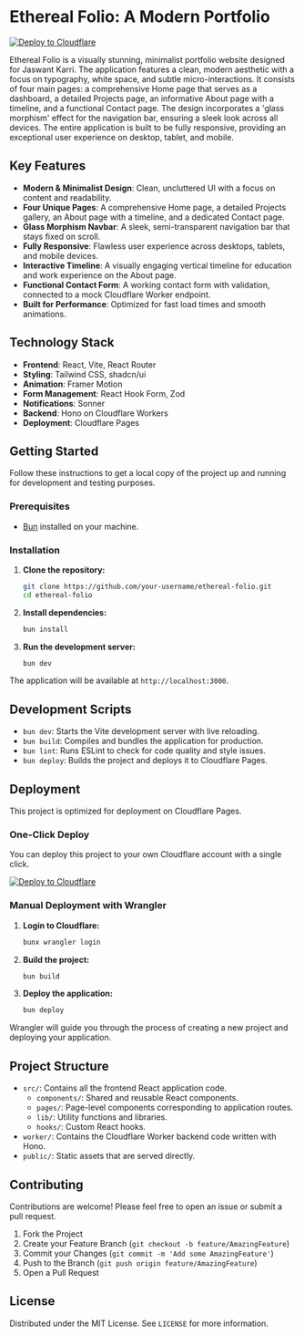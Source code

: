 # Ethereal Folio: A Modern Portfolio

[![Deploy to Cloudflare](https://deploy.workers.cloudflare.com/button)](https://deploy.workers.cloudflare.com/?url=https://github.com/Jasu-25/portfolio)

Ethereal Folio is a visually stunning, minimalist portfolio website designed for Jaswant Karri. The application features a clean, modern aesthetic with a focus on typography, white space, and subtle micro-interactions. It consists of four main pages: a comprehensive Home page that serves as a dashboard, a detailed Projects page, an informative About page with a timeline, and a functional Contact page. The design incorporates a 'glass morphism' effect for the navigation bar, ensuring a sleek look across all devices. The entire application is built to be fully responsive, providing an exceptional user experience on desktop, tablet, and mobile.

## Key Features

- **Modern & Minimalist Design**: Clean, uncluttered UI with a focus on content and readability.
- **Four Unique Pages**: A comprehensive Home page, a detailed Projects gallery, an About page with a timeline, and a dedicated Contact page.
- **Glass Morphism Navbar**: A sleek, semi-transparent navigation bar that stays fixed on scroll.
- **Fully Responsive**: Flawless user experience across desktops, tablets, and mobile devices.
- **Interactive Timeline**: A visually engaging vertical timeline for education and work experience on the About page.
- **Functional Contact Form**: A working contact form with validation, connected to a mock Cloudflare Worker endpoint.
- **Built for Performance**: Optimized for fast load times and smooth animations.

## Technology Stack

- **Frontend**: React, Vite, React Router
- **Styling**: Tailwind CSS, shadcn/ui
- **Animation**: Framer Motion
- **Form Management**: React Hook Form, Zod
- **Notifications**: Sonner
- **Backend**: Hono on Cloudflare Workers
- **Deployment**: Cloudflare Pages

## Getting Started

Follow these instructions to get a local copy of the project up and running for development and testing purposes.

### Prerequisites

- [Bun](https://bun.sh/) installed on your machine.

### Installation

1.  **Clone the repository:**
    ```bash
    git clone https://github.com/your-username/ethereal-folio.git
    cd ethereal-folio
    ```

2.  **Install dependencies:**
    ```bash
    bun install
    ```

3.  **Run the development server:**
    ```bash
    bun dev
    ```

The application will be available at `http://localhost:3000`.

## Development Scripts

- `bun dev`: Starts the Vite development server with live reloading.
- `bun build`: Compiles and bundles the application for production.
- `bun lint`: Runs ESLint to check for code quality and style issues.
- `bun deploy`: Builds the project and deploys it to Cloudflare Pages.

## Deployment

This project is optimized for deployment on Cloudflare Pages.

### One-Click Deploy

You can deploy this project to your own Cloudflare account with a single click.

[![Deploy to Cloudflare](https://deploy.workers.cloudflare.com/button)](https://deploy.workers.cloudflare.com/?url=https://github.com/Jasu-25/portfolio)

### Manual Deployment with Wrangler

1.  **Login to Cloudflare:**
    ```bash
    bunx wrangler login
    ```

2.  **Build the project:**
    ```bash
    bun build
    ```

3.  **Deploy the application:**
    ```bash
    bun deploy
    ```

Wrangler will guide you through the process of creating a new project and deploying your application.

## Project Structure

- `src/`: Contains all the frontend React application code.
  - `components/`: Shared and reusable React components.
  - `pages/`: Page-level components corresponding to application routes.
  - `lib/`: Utility functions and libraries.
  - `hooks/`: Custom React hooks.
- `worker/`: Contains the Cloudflare Worker backend code written with Hono.
- `public/`: Static assets that are served directly.

## Contributing

Contributions are welcome! Please feel free to open an issue or submit a pull request.

1.  Fork the Project
2.  Create your Feature Branch (`git checkout -b feature/AmazingFeature`)
3.  Commit your Changes (`git commit -m 'Add some AmazingFeature'`)
4.  Push to the Branch (`git push origin feature/AmazingFeature`)
5.  Open a Pull Request

## License

Distributed under the MIT License. See `LICENSE` for more information.